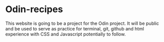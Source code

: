 # Odin-recipes

This website is going to be a project for the Odin project. It will be public and be used to serve as practice for terminal, git, github and html experience with CSS and Javascript potentially to follow.